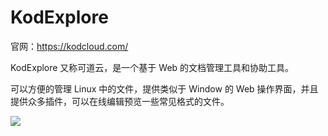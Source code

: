# KodExplore

官网：https://kodcloud.com/

KodExplore 又称可道云，是一个基于 Web 的文档管理工具和协助工具。

可以方便的管理 Linux 中的文件，提供类似于 Window 的 Web 操作界面，并且提供众多插件，可以在线编辑预览一些常见格式的文件。

![](http://gcsblog.oss-cn-shanghai.aliyuncs.com/blog/2019-06-04-150728.png?gcssloop)